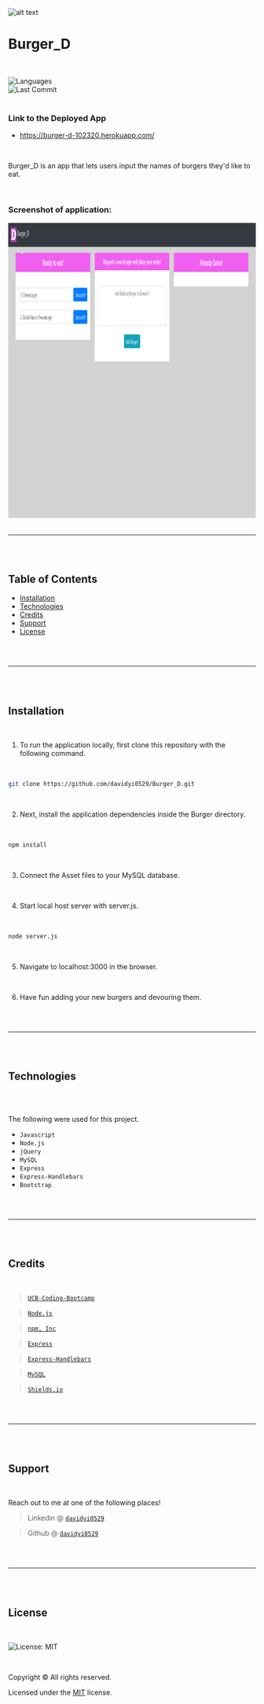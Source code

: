 <img src="https://github.com/davidyi0529/Portfolio_D/blob/master/assets/images/logo.png?raw=true" alt="alt text" title="David Yi">

<br />

# Burger_D

<br />

![Languages](https://img.shields.io/github/languages/top/davidyi0529/Burger_D )
<br />
![Last Commit](https://img.shields.io/github/last-commit/davidyi0529/Burger_D)
<br />
<br />

### Link to the Deployed App
- https://burger-d-102320.herokuapp.com/

<br />

Burger_D is an app that lets users input the names of burgers they'd like to eat.

<br />

### Screenshot of application:

<img src="https://github.com/davidyi0529/Burger_D/blob/main/public/assets/images/Mainpage.png?raw=true" width="800" height="600">

<br />
<br />

---

<br />
<br />

## Table of Contents

- [Installation](#installation)
- [Technologies](#technologies)
- [Credits](#credits)
- [Support](#support)
- [License](#license)

<br />
<br />

---

<br />
<br />

## Installation

<br />

1. To run the application locally, first clone this repository with the following command.

<br />

```bash
git clone https://github.com/davidyi0529/Burger_D.git
```

<br />

2. Next, install the application dependencies inside the Burger directory.

<br />

```bash
npm install
```

<br />

3. Connect the Asset files to your MySQL database.

<br />

4. Start local host server with server.js.

<br />

```bash
node server.js
```

<br />

5. Navigate to localhost:3000 in the browser.

<br />

6. Have fun adding your new burgers and devouring them.

<br />
<br />

---

<br />
<br />

## Technologies

<br />
<br />

The following were used for this project.

- `Javascript`
- `Node.js`
- `jQuery`
- `MySQL`
- `Express`
- `Express-Handlebars`
- `Bootstrap`

<br />
<br />

---

<br />
<br />

## Credits

<br />

><a href="https://bootcamp.berkeley.edu/coding/" target="_blank">`UCB-Coding-Bootcamp`</a> 

><a href="https://nodejs.org/en/" target="_blank">`Node.js`</a> 

><a href="https://www.npmjs.com/" target="_blank">`npm, Inc`</a> 

><a href="https://www.npmjs.com/package/express" target="_blank">`Express`</a> 

><a href="https://www.npmjs.com/package/express-handlebars" target="_blank">`Express-Handlebars`</a> 

><a href="https://www.mysql.com/" target="_blank">`MySQL`</a> 

><a href="https://shields.io/ " target="_blank">`Shields.io`</a> 

<br />
<br />

---

<br />
<br />

## Support

<br />

Reach out to me at one of the following places!

> Linkedin @ <a href="www.linkedin.com/in/davidyi0529" target="_blank">`davidyi0529`</a> 

> Github @ <a href="https://github.com/davidyi0529" target="_blank">`davidyi0529`</a>

<br />
<br />

---

<br />
<br />

## License

<br />

![License: MIT](https://img.shields.io/badge/License-MIT-blue.svg)

<br />

Copyright &copy; All rights reserved.

Licensed under the [MIT](https://choosealicense.com/licenses/mit/) license.
